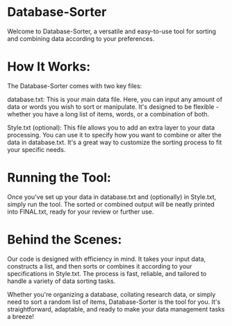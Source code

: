 # Database-Sorter
Welcome to Database-Sorter, a versatile and easy-to-use tool for sorting and combining data according to your preferences.

# How It Works:

The Database-Sorter comes with two key files:

database.txt: This is your main data file. Here, you can input any amount of data or words you wish to sort or manipulate. It's designed to be flexible - whether you have a long list of items, words, or a combination of both.

Style.txt (optional): This file allows you to add an extra layer to your data processing. You can use it to specify how you want to combine or alter the data in database.txt. It's a great way to customize the sorting process to fit your specific needs.

# Running the Tool:

Once you've set up your data in database.txt and (optionally) in Style.txt, simply run the tool. The sorted or combined output will be neatly printed into FINAL.txt, ready for your review or further use.

# Behind the Scenes:

Our code is designed with efficiency in mind. It takes your input data, constructs a list, and then sorts or combines it according to your specifications in Style.txt. The process is fast, reliable, and tailored to handle a variety of data sorting tasks.

Whether you're organizing a database, collating research data, or simply need to sort a random list of items, Database-Sorter is the tool for you. It's straightforward, adaptable, and ready to make your data management tasks a breeze!
